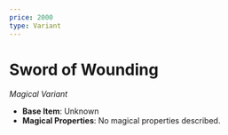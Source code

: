 ```yaml
---
price: 2000
type: Variant
---
```

# Sword of Wounding

*Magical Variant*

- **Base Item**: Unknown
- **Magical Properties**: No magical properties described.


